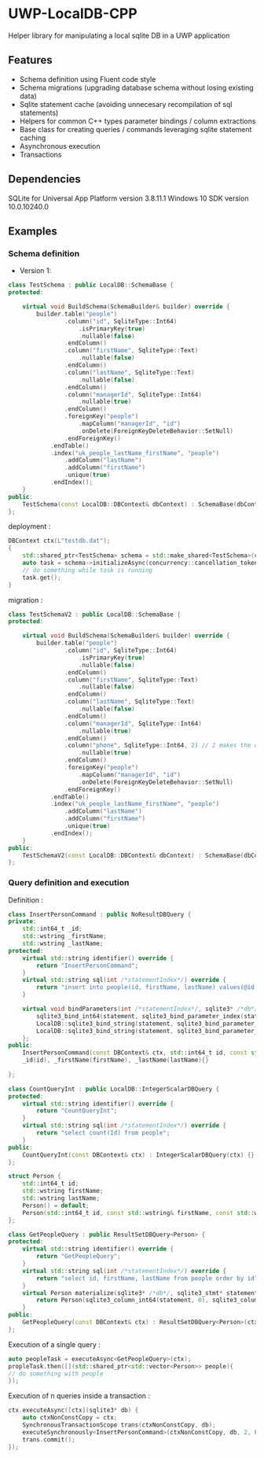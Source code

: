 # UWP-LocalDB-CPP
Helper library for manipulating a local sqlite DB in a UWP application

## Features
- Schema definition using Fluent code style
- Schema migrations (upgrading database schema without losing existing data)
- Sqlite statement cache (avoiding unnecesary recompilation of sql statements)
- Helpers for common C++ types parameter bindings / column extractions
- Base class for creating queries / commands leveraging sqlite statement caching
- Asynchronous execution
- Transactions

## Dependencies
SQLite for Universal App Platform version 3.8.11.1
Windows 10 SDK version 10.0.10240.0

## Examples

### Schema definition
- Version 1:
```C++
class TestSchema : public LocalDB::SchemaBase {
protected:

	virtual void BuildSchema(SchemaBuilder& builder) override {
		builder.table("people")
				.column("id", SqliteType::Int64)
					.isPrimaryKey(true)
					.nullable(false)
				.endColumn()
				.column("firstName", SqliteType::Text)
					.nullable(false)
				.endColumn()
				.column("lastName", SqliteType::Text)
					.nullable(false)
				.endColumn()
				.column("managerId", SqliteType::Int64)
					.nullable(true)
				.endColumn()
				.foreignKey("people")
					.mapColumn("managerId", "id")
					.onDelete(ForeignKeyDeleteBehavior::SetNull)
				.endForeignKey()
			.endTable()
			.index("uk_people_lastName_firstName", "people")
				.addColumn("lastName")
				.addColumn("firstName")
				.unique(true)
			.endIndex();
	}
public:
	TestSchema(const LocalDB::DBContext& dbContext) : SchemaBase(dbContext) {}
};
```

deployment : 

```C++
DBContext ctx(L"testdb.dat");
{
	std::shared_ptr<TestSchema> schema = std::make_shared<TestSchema>(ctx);
	auto task = schema->initializeAsync(concurrency::cancellation_token::none());
	// do something while task is running
	task.get();
}
```

migration : 
```C++
class TestSchemaV2 : public LocalDB::SchemaBase {
protected:

	virtual void BuildSchema(SchemaBuilder& builder) override {
		builder.table("people")
				.column("id", SqliteType::Int64)
					.isPrimaryKey(true)
					.nullable(false)
				.endColumn()
				.column("firstName", SqliteType::Text)
					.nullable(false)
				.endColumn()
				.column("lastName", SqliteType::Text)
					.nullable(false)
				.endColumn()
				.column("managerId", SqliteType::Int64)
					.nullable(true)
				.endColumn()
				.column("phone", SqliteType::Int64, 2) // 2 makes the column appear in "version 2" of the schema (migrating from v1 will generate the correct alter table statement)
					.nullable(true)
				.endColumn()
				.foreignKey("people")
					.mapColumn("managerId", "id")
					.onDelete(ForeignKeyDeleteBehavior::SetNull)
				.endForeignKey()
			.endTable()
			.index("uk_people_lastName_firstName", "people")
				.addColumn("lastName")
				.addColumn("firstName")
				.unique(true)
			.endIndex();
	}
public:
	TestSchemaV2(const LocalDB::DBContext& dbContext) : SchemaBase(dbContext) {}
};
```

### Query definition and execution
Definition : 

```C++
class InsertPersonCommand : public NoResultDBQuery {
private:
	std::int64_t _id;
	std::wstring _firstName;
	std::wstring _lastName;
protected:
	virtual std::string identifier() override {
		return "InsertPersonCommand";
	}
	virtual std::string sql(int /*statementIndex*/) override {
		return "insert into people(id, firstName, lastName) values(@id, @firstName,@lastName)";
	}

	virtual void bindParameters(int /*statementIndex*/, sqlite3* /*db*/, sqlite3_stmt* statement) {
		sqlite3_bind_int64(statement, sqlite3_bind_parameter_index(statement, "@id"), _id);
		LocalDB::sqlite3_bind_string(statement, sqlite3_bind_parameter_index(statement, "@firstName"), _firstName);
		LocalDB::sqlite3_bind_string(statement, sqlite3_bind_parameter_index(statement, "@lastName"), _lastName);
	};
public:
	InsertPersonCommand(const DBContext& ctx, std::int64_t id, const std::wstring& firstName, const std::wstring& lastName):NoResultDBQuery(ctx),
	_id(id), _firstName(firstName), _lastName(lastName){}
			
};

class CountQueryInt : public LocalDB::IntegerScalarDBQuery {
protected:
	virtual std::string identifier() override {
		return "CountQueryInt";
	}
	virtual std::string sql(int /*statementIndex*/) override {
		return "select count(Id) from people";
	}
public:
	CountQueryInt(const DBContext& ctx) : IntegerScalarDBQuery(ctx) {}
};

struct Person {
	std::int64_t id;
	std::wstring firstName;
	std::wstring lastName;
	Person() = default;
	Person(std::int64_t id, const std::wstring& firstName, const std::wstring& lastName) : id(id), firstName(firstName), lastName(lastName) {}
};

class GetPeopleQuery : public ResultSetDBQuery<Person> {
protected:
	virtual std::string identifier() override {
		return "GetPeopleQuery";
	}
	virtual std::string sql(int /*statementIndex*/) override {
		return "select id, firstName, lastName from people order by id";
	}
	virtual Person materialize(sqlite3* /*db*/, sqlite3_stmt* statement) override {
		return Person(sqlite3_column_int64(statement, 0), sqlite3_column_wstring(statement, 1), sqlite3_column_wstring(statement, 2));
	}
public:
	GetPeopleQuery(const DBContext& ctx) : ResultSetDBQuery<Person>(ctx) {}
};

```

Execution of a single query : 
```C++
auto peopleTask = executeAsync<GetPeopleQuery>(ctx);
propleTask.then([](std::shared_ptr<std::vector<Person>> people){
// do something with people
});
```

Execution of n queries inside a transaction : 

```C++
ctx.executeAsync([ctx](sqlite3* db) {
	auto ctxNonConstCopy = ctx;
	SynchronousTransactionScope trans(ctxNonConstCopy, db);
	executeSynchronously<InsertPersonCommand>(ctxNonConstCopy, db, 2, L"Simon", L"Ferquel");
	trans.commit();
});
```
